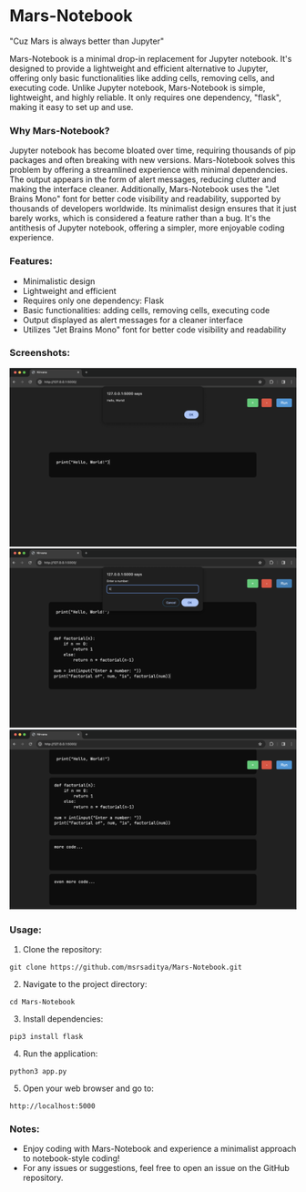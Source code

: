 # Mars-Notebook
"Cuz Mars is always better than Jupyter"

Mars-Notebook is a minimal drop-in replacement for Jupyter notebook. It's designed to provide a lightweight and efficient alternative to Jupyter, offering only basic functionalities like adding cells, removing cells, and executing code. Unlike Jupyter notebook, Mars-Notebook is simple, lightweight, and highly reliable. It only requires one dependency, "flask", making it easy to set up and use.

### Why Mars-Notebook?
Jupyter notebook has become bloated over time, requiring thousands of pip packages and often breaking with new versions. Mars-Notebook solves this problem by offering a streamlined experience with minimal dependencies. The output appears in the form of alert messages, reducing clutter and making the interface cleaner. Additionally, Mars-Notebook uses the "Jet Brains Mono" font for better code visibility and readability, supported by thousands of developers worldwide. Its minimalist design ensures that it just barely works, which is considered a feature rather than a bug. It's the antithesis of Jupyter notebook, offering a simpler, more enjoyable coding experience.

### Features:
- Minimalistic design
- Lightweight and efficient
- Requires only one dependency: Flask
- Basic functionalities: adding cells, removing cells, executing code
- Output displayed as alert messages for a cleaner interface
- Utilizes "Jet Brains Mono" font for better code visibility and readability

### Screenshots:

![Screenshot 1](https://github.com/msrsaditya/Mars-Notebook/blob/main/images/1%20code%20sample.png)
![Screenshot 2](https://github.com/msrsaditya/Mars-Notebook/blob/main/images/2%20codes%20input.png)
![Screenshot 3](https://github.com/msrsaditya/Mars-Notebook/blob/main/images/4%20codes.png)

### Usage:
1. Clone the repository:
```
git clone https://github.com/msrsaditya/Mars-Notebook.git
```
2. Navigate to the project directory:
```
cd Mars-Notebook
```
3. Install dependencies:
```
pip3 install flask
```
4. Run the application:
```
python3 app.py
```
5. Open your web browser and go to:
```
http://localhost:5000
```

### Notes:
- Enjoy coding with Mars-Notebook and experience a minimalist approach to notebook-style coding!
- For any issues or suggestions, feel free to open an issue on the GitHub repository.

